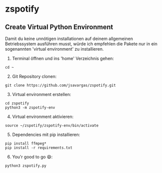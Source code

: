 # zspotify
## Create Virtual Python Environment
Damit du keine unnötigen installationen auf deinem allgemeinen Betriebssystem ausführen musst, würde ich empfehlen die Pakete nur in ein sogenannten 'virtual environment' zu installieren.
1. Terminal öffnen und ins 'home' Verzeichnis gehen:
  ```
  cd ~
  ```
2. Git Repository clonen:
  ```
  git clone https://github.com/jsavargas/zspotify.git
  ```

3. Virtual environment erstellen:
  ```
  cd zspotify
  python3 -m zspotify-env
  ```
4. Virtual environment aktivieren:
  ```
  source ~/zspotify/zspotify-env/bin/activate
  ```
5. Dependencies mit pip installieren:
  ```
  pip install ffmpeg*
  pip install -r requirements.txt
  ```
6. You'r good to go :smile::
  ```
  python3 zspotify.py
  ```
